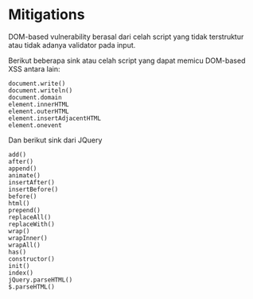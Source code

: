 # Mitigations

DOM-based vulnerability berasal dari celah script yang tidak terstruktur atau tidak adanya validator pada input.

Berikut beberapa sink atau celah script yang dapat memicu DOM-based XSS antara lain:

```
document.write()
document.writeln()
document.domain
element.innerHTML
element.outerHTML
element.insertAdjacentHTML
element.onevent
```

Dan berikut sink dari JQuery

```
add()
after()
append()
animate()
insertAfter()
insertBefore()
before()
html()
prepend()
replaceAll()
replaceWith()
wrap()
wrapInner()
wrapAll()
has()
constructor()
init()
index()
jQuery.parseHTML()
$.parseHTML()
```